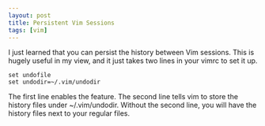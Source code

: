```yaml
---
layout: post
title: Persistent Vim Sessions
tags: [vim]
---
```


I just learned that you can persist the history between Vim sessions. This is hugely useful in my view, and it just takes two lines in your vimrc to set it up.

```
set undofile 
set undodir=~/.vim/undodir
```

The first line enables the feature. The second line tells vim to store the history files under ~/.vim/undodir. 
Without the second line, you will have the history files next to your regular files.
